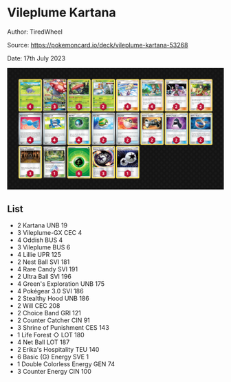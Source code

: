 # Vileplume Kartana

Author: TiredWheel

Source: <https://pokemoncard.io/deck/vileplume-kartana-53268>

Date: 17th July 2023

![decklist](../../images/PAL/Vileplume%20Kartana/1-%20Vileplume%20Kartana.png)

## List

* 2 Kartana UNB 19
* 3 Vileplume-GX CEC 4
* 4 Oddish BUS 4
* 3 Vileplume BUS 6
* 4 Lillie UPR 125
* 2 Nest Ball SVI 181
* 4 Rare Candy SVI 191
* 2 Ultra Ball SVI 196
* 4 Green's Exploration UNB 175
* 4 Pokégear 3.0 SVI 186
* 2 Stealthy Hood UNB 186
* 2 Will CEC 208
* 2 Choice Band GRI 121
* 2 Counter Catcher CIN 91
* 3 Shrine of Punishment CES 143
* 1 Life Forest ◇ LOT 180
* 4 Net Ball LOT 187
* 2 Erika's Hospitality TEU 140
* 6 Basic {G} Energy SVE 1
* 1 Double Colorless Energy GEN 74
* 3 Counter Energy CIN 100
